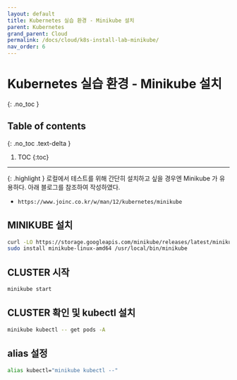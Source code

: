 ```yaml
---
layout: default
title: Kubernetes 실습 환경 - Minikube 설치
parent: Kubernetes
grand_parent: Cloud
permalink: /docs/cloud/k8s-install-lab-minikube/
nav_order: 6
---
```


# Kubernetes 실습 환경 - Minikube 설치
{: .no_toc }

## Table of contents
{: .no_toc .text-delta }

1. TOC
{:toc}



---

{: .highlight }
로컬에서 테스트를 위해 간단히 설치하고 싶을 경우엔 Minikube 가 유용하다. 아래 블로그를 참조하여 작성하였다.
- `https://www.joinc.co.kr/w/man/12/kubernetes/minikube`




## MINIKUBE 설치 


```sh
curl -LO https://storage.googleapis.com/minikube/releases/latest/minikube-linux-amd64
sudo install minikube-linux-amd64 /usr/local/bin/minikube
```

## CLUSTER 시작

```sh
minikube start
```

## CLUSTER 확인 및 kubectl 설치

```sh
minikube kubectl -- get pods -A
```

## alias 설정

```sh
alias kubectl="minikube kubectl --"
```

